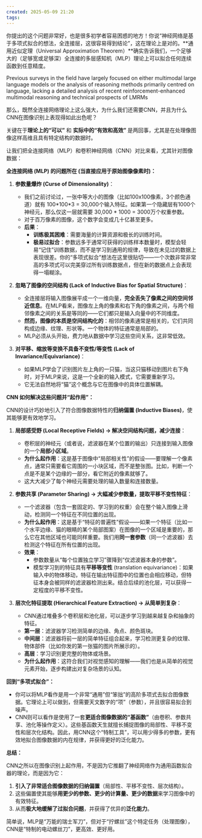 ```yaml
---
created: 2025-05-09 21:20
tags:
---
```

你提出的这个问题非常好，也是很多初学者容易困惑的地方！你说“神经网络是基于多项式拟合的想法，全连接层，这很容易得到结论”，这在理论上是对的。**通用近似定理（Universal Approximation Theorem）**确实告诉我们，一个足够大的（足够宽或足够深）全连接的多层感知机（MLP）理论上可以拟合任何连续函数到任意精度。

Previous surveys in the field have largely focused on either multimodal large language models or the analysis of reasoning methods primarily centred on language, lacking a detailed analysis of recent reinforcement-enhanced multimodal reasoning and technical prospects of LMRMs [](marginnote4app://note/E2506CA5-766A-4ABD-A39F-00831A8CCCD4)


那么，既然全连接网络理论上这么强大，为什么我们还需要CNN，并且为什么CNN在图像识别上表现得如此出色呢？

关键在于**理论上的“可以”** 和 **实际中的“有效和高效”** 是两回事，尤其是在处理像图像这样高维且具有特定结构的数据时。

让我们把全连接网络（MLP）和卷积神经网络（CNN）对比来看，尤其针对图像数据：

**全连接网络 (MLP) 的问题所在 (当直接应用于原始图像像素时)：**

1. **参数量爆炸 (Curse of Dimensionality)**：
    
    - 我们之前讨论过，一张中等大小的图像（比如100x100像素，3个颜色通道）就有 100\*100\*3 = 30,000个输入特征。如果第一个隐藏层有1000个神经元，那么仅这一层就需要 30,000 * 1000 = 3000万个权重参数。
    - 对于百万像素的图像，这个数字会变成几十亿甚至更多。
    - **后果**：
        - **训练极其困难**：需要海量的计算资源和极长的训练时间。
        - **极易过拟合**：参数远多于通常可获得的训练样本数量时，模型会轻易“记住”训练数据，而不是学习到通用的规律，导致在未见过的数据上表现很差。你的“多项式拟合”想法在这里很贴切——一个次数非常非常高的多项式可以完美穿过所有训练数据点，但在新的数据点上会表现得一塌糊涂。
2. **忽略了图像的空间结构 (Lack of Inductive Bias for Spatial Structure)**：
    
    - 全连接层将输入图像展平成一个一维向量，**完全丢失了像素之间的空间邻近信息**。在MLP看来，图像左上角的像素和右下角的像素之间，与两个相邻像素之间的关系是等同的——它们都只是输入向量中的不同维度。
    - **然而，图像的本质是空间结构化的**：相邻的像素通常是相关的，它们共同构成边缘、纹理、形状等。一个物体的特征通常是局部的。
    - MLP必须从头开始，费力地从数据中学习这些空间关系，这非常低效。
3. **对平移、缩放等变换不具备不变性/等变性 (Lack of Invariance/Equivariance)**：
    
    - 如果MLP学会了识别图片左上角的一只猫，当这只猫移动到图片右下角时，对于MLP来说，这是一个全新的输入模式，它需要重新学习。
    - 它无法自然地将“猫”这个概念与它在图像中的具体位置解耦。

**CNN 如何解决这些问题并“起作用”：**

CNN的设计巧妙地引入了符合图像数据特性的**归纳偏置 (Inductive Biases)**，使其能够更有效地学习。

1. **局部感受野 (Local Receptive Fields) -> 解决空间结构问题，减少连接**：
    
    - 卷积层的神经元（或者说，滤波器在某个位置的输出）只连接到输入图像的一个**局部小区域**。
    - **为什么起作用**：这是基于图像中“局部相关性”的假设——要理解一个像素点，通常只需要看它周围的一小块区域，而不是整张图。比如，判断一个点是不是某个边缘的一部分，看它附近的像素就够了。
    - 这大大减少了每个神经元需要处理的输入数量和连接数量。
2. **参数共享 (Parameter Sharing) -> 大幅减少参数量，提取平移不变性特征**：
    
    - 一个滤波器（包含一套固定的、学习到的权重）会在整个输入图像上滑动，检测同一个特征在不同位置的出现。
    - **为什么起作用**：这是基于“特征的普遍性”假设——如果一个特征（比如一个水平边缘、猫的眼睛的某个局部图案）在图像的一个区域是重要的，那么它在其他区域也可能同样重要。我们用**同一套参数**（同一个滤波器）去检测这个特征在所有位置的出现。
    - **效果**：
        - 参数数量从“每个位置独立学习”骤降到“仅滤波器本身的参数”。
        - 模型学习到的特征具有**平移等变性** (translation equivariance)：如果输入中的物体移动，特征在输出特征图中的位置也会相应移动，但特征本身会被同样的滤波器检测出来。结合后续的池化层，可以获得一定程度的平移不变性。
3. **层次化特征提取 (Hierarchical Feature Extraction) -> 从简单到复杂**：
    
    - CNN通过堆叠多个卷积层和池化层，可以逐步学习到越来越复杂和抽象的特征。
    - **第一层**：滤波器学习检测简单的边缘、角点、颜色斑块。
    - **中间层**：滤波器将前一层的简单特征组合起来，学习检测更复杂的纹理、物体部件（比如你发的第一张猫的图片所展示的）。
    - **高层**：学习识别更完整的物体或场景。
    - **为什么起作用**：这符合我们对视觉感知的理解——我们也是从简单的视觉元素开始，逐步构建出对复杂场景的认知。

**回到“多项式拟合”：**

- 你可以将MLP看作是用一个非常“通用”但“笨拙”的高阶多项式去拟合图像数据。它理论上可以做到，但需要天文数字的“项”（参数），并且很容易拟合到噪声。
- CNN则可以看作是使用了一套**更适合图像数据的“基函数”**（由卷积、参数共享、池化等操作定义）。这些基函数天生就擅长捕捉图像的局部性、平移不变性和层次化结构。因此，用CNN这个“特制工具”，可以用少得多的参数，更有效地拟合图像数据的内在规律，并获得更好的泛化能力。

**总结：**

CNN之所以在图像识别上起作用，不是因为它推翻了神经网络作为通用函数拟合器的理论，而是因为它：

1. **引入了非常适合图像数据的归纳偏置**（局部性、平移不变性、层次结构）。
2. 这些偏置使其能够**用更少的参数、更少的计算量、更少的数据**来学习图像中的有效特征。
3. 从而**极大地缓解了过拟合问题**，并获得了优异的**泛化能力**。

简单说，MLP是“万能的瑞士军刀”，但对于“拧螺丝”这个特定任务（处理图像），CNN是“特制的电动螺丝刀”，更高效、更好用。